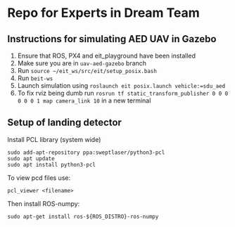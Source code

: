 # Repo for Experts in Dream Team

## Instructions for simulating AED UAV in Gazebo
1. Ensure that ROS, PX4 and eit_playground have been installed
2. Make sure you are in `uav-aed-gazebo` branch
3. Run `source ~/eit_ws/src/eit/setup_posix.bash`
4. Run `beit-ws`
5. Launch simulation using `roslaunch eit posix.launch vehicle:=sdu_aed`
6. To fix rviz being dumb run `rosrun tf static_transform_publisher 0 0 0 0 0 0 1 map camera_link 10` in a new terminal 

## Setup of landing detector
Install PCL library (system wide)
```shell script
sudo add-apt-repository ppa:sweptlaser/python3-pcl
sudo apt update
sudo apt install python3-pcl
```
To view pcd files use:
```shell script
pcl_viewer <filename>
```
Then install ROS-numpy:
```shell script
sudo apt-get install ros-${ROS_DISTRO}-ros-numpy
```